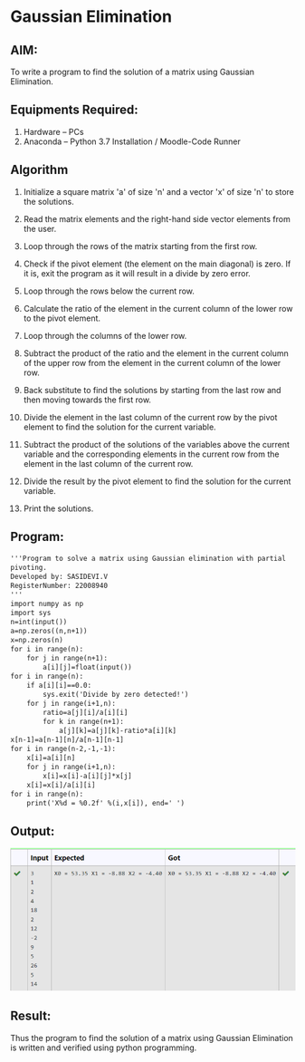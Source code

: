 # Gaussian Elimination

## AIM:
To write a program to find the solution of a matrix using Gaussian Elimination.

## Equipments Required:
1. Hardware – PCs
2. Anaconda – Python 3.7 Installation / Moodle-Code Runner

## Algorithm
1. Initialize a square matrix 'a' of size 'n' and a vector 'x' of size 'n' to store the solutions.

2. Read the matrix elements and the right-hand side vector elements from the user.

3. Loop through the rows of the matrix starting from the first row.

4. Check if the pivot element (the element on the main diagonal) is zero. If it is, exit the program as it will result in a divide by zero error.

5. Loop through the rows below the current row.

6. Calculate the ratio of the element in the current column of the lower row to the pivot element.

7. Loop through the columns of the lower row.

8. Subtract the product of the ratio and the element in the current column of the upper row from the element in the current column of the lower row.

9. Back substitute to find the solutions by starting from the last row and then moving towards the first row.

10. Divide the element in the last column of the current row by the pivot element to find the solution for the current variable.

11. Subtract the product of the solutions of the variables above the current variable and the corresponding elements in the current row from the element in the last column of the current row.

12. Divide the result by the pivot element to find the solution for the current variable.

13. Print the solutions.

## Program:
```
'''Program to solve a matrix using Gaussian elimination with partial pivoting.
Developed by: SASIDEVI.V
RegisterNumber: 22008940
'''
import numpy as np
import sys
n=int(input())
a=np.zeros((n,n+1))
x=np.zeros(n)
for i in range(n):
    for j in range(n+1):
        a[i][j]=float(input())
for i in range(n):
    if a[i][i]==0.0:
        sys.exit('Divide by zero detected!')
    for j in range(i+1,n):
        ratio=a[j][i]/a[i][i]
        for k in range(n+1):
            a[j][k]=a[j][k]-ratio*a[i][k]
x[n-1]=a[n-1][n]/a[n-1][n-1]
for i in range(n-2,-1,-1):
    x[i]=a[i][n]
    for j in range(i+1,n):
        x[i]=x[i]-a[i][j]*x[j]
    x[i]=x[i]/a[i][i]
for i in range(n):
    print('X%d = %0.2f' %(i,x[i]), end=' ')
```

## Output:
![](/gausianoutput.png)

## Result:
Thus the program to find the solution of a matrix using Gaussian Elimination is written and verified using python programming.

